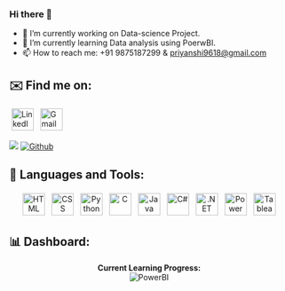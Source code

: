 ### Hi there 👋

- 🔭 I’m currently working on Data-science Project.
- 🌱 I’m currently learning Data analysis using PoerwBI.
- 📫 How to reach me: +91 9875187299 & priyanshi9618@gmail.com

## ✉️ Find me on:

<p align="center">

 <a href="https:/www.linkedin.com/in/priyanshi-patel-a78472254" target="_blank" rel="noopener noreferrer"> <img src="https://cdn.jsdelivr.net/npm/simple-icons@v3/icons/linkedin.svg" alt="LinkedIn" height="40" style="vertical-align:top; margin:4px"></a>
 <a href="mailto:priyanshi9618@gmail.com"> <img src="https://cdn.jsdelivr.net/npm/simple-icons@v3/icons/gmail.svg" alt="Gmail" height="40" style="vertical-align:top; margin:4px"></a>
</p>

![](https://visitor-badge.laobi.icu/badge?page_id=kp2354.priyanshi2410)
[![Github](https://img.shields.io/github/followers/priyanshi2410?label=Follow&style=social)](https://github.com/priyanshi2410)
<br />

## 🧰 Languages and Tools:

<p align="center">
    <img src="https://www.vectorlogo.zone/logos/w3_html5/w3_html5-icon.svg" alt="HTML" height="40" style="vertical-align:top; margin:4px">
    <img src="https://www.vectorlogo.zone/logos/netlifyapp_watercss/netlifyapp_watercss-icon.svg" alt="CSS" height="40" style="vertical-align:top; margin:4px">
    <img src="https://www.vectorlogo.zone/logos/python/python-icon.svg" alt="Python" height="40" style="vertical-align:top; margin:4px">
    <img src="https://upload.wikimedia.org/wikipedia/commons/3/35/The_C_Programming_Language_logo.svg" alt="C" height="40" style="vertical-align:top; margin:4px">
    <img src="https://www.vectorlogo.zone/logos/java/java-icon.svg" alt="Java" height="40" style="vertical-align:top; margin:4px">
    <img src="https://seeklogo.com/images/C/c-sharp-c-logo-02F17714BA-seeklogo.com.png" alt="C#" height="40" style="vertical-align:top; margin:4px">
    <img src="https://www.vectorlogo.zone/logos/dotnet/dotnet-icon.svg" alt=".NET" height="40" style="vertical-align:top; margin:4px">
    <img src="https://www.vectorlogo.zone/logos/microsoft_powerbi/microsoft_powerbi-icon.svg" alt="Power BI" height="40" style="vertical-align:top; margin:4px">
  <img src="https://upload.wikimedia.org/wikipedia/commons/c/cf/Tableau_Software_logo.png" alt="Tableau" height="40" style="vertical-align:top; margin:4px">




   
    
</p>



## 📊 Dashboard:


<p align="center">
  <b>Current Learning Progress:</b><br/>
  <img src="https://progress-bar.dev/80/?title=Power%20BI" alt="PowerBI"/>
  </p>


